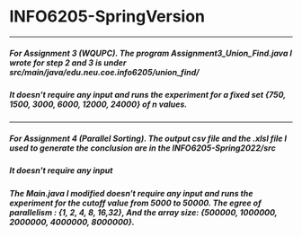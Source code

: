 # INFO6205-SpringVersion

******************************************************************************
##### For Assignment 3 (WQUPC). The program Assignment3_Union_Find.java I wrote for step 2 and 3 is under src/main/java/edu.neu.coe.info6205/union_find/
##### It doesn't require any input and runs the experiment for a fixed set {750, 1500, 3000, 6000, 12000, 24000} of n values.

******************************************************************************
##### For Assignment 4 (Parallel Sorting). The output csv file and the .xlsl file I used to generate the conclusion are in the INFO6205-Spring2022/src
##### It doesn't require any input
##### The Main.java I modified doesn't require any input and runs the experiment for the cutoff value from 5000 to 50000. The egree of parallelism : {1, 2, 4, 8, 16,32}, And the array size: {500000, 1000000, 2000000, 4000000, 8000000}.
